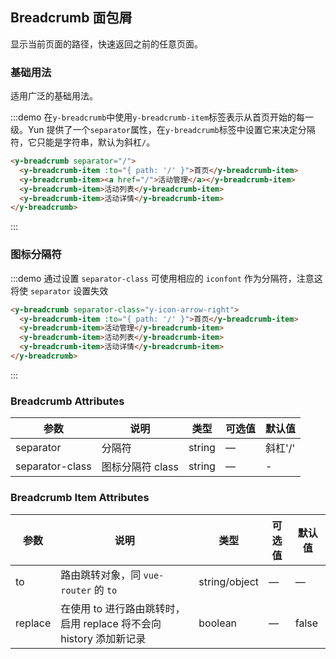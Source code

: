 ## Breadcrumb 面包屑
显示当前页面的路径，快速返回之前的任意页面。

### 基础用法

适用广泛的基础用法。

:::demo 在`y-breadcrumb`中使用`y-breadcrumb-item`标签表示从首页开始的每一级。Yun 提供了一个`separator`属性，在`y-breadcrumb`标签中设置它来决定分隔符，它只能是字符串，默认为斜杠`/`。

```html
<y-breadcrumb separator="/">
  <y-breadcrumb-item :to="{ path: '/' }">首页</y-breadcrumb-item>
  <y-breadcrumb-item><a href="/">活动管理</a></y-breadcrumb-item>
  <y-breadcrumb-item>活动列表</y-breadcrumb-item>
  <y-breadcrumb-item>活动详情</y-breadcrumb-item>
</y-breadcrumb>
```
:::

### 图标分隔符

:::demo 通过设置 `separator-class` 可使用相应的 `iconfont` 作为分隔符，注意这将使 `separator` 设置失效

```html
<y-breadcrumb separator-class="y-icon-arrow-right">
  <y-breadcrumb-item :to="{ path: '/' }">首页</y-breadcrumb-item>
  <y-breadcrumb-item>活动管理</y-breadcrumb-item>
  <y-breadcrumb-item>活动列表</y-breadcrumb-item>
  <y-breadcrumb-item>活动详情</y-breadcrumb-item>
</y-breadcrumb>
```
:::

### Breadcrumb Attributes
| 参数      | 说明          | 类型      | 可选值                           | 默认值  |
|---------- |-------------- |---------- |--------------------------------  |-------- |
| separator | 分隔符 | string | — | 斜杠'/' |
| separator-class | 图标分隔符 class | string | — | - |

### Breadcrumb Item Attributes
| 参数      | 说明          | 类型      | 可选值                           | 默认值  |
|---------- |-------------- |---------- |--------------------------------  |-------- |
| to        | 路由跳转对象，同 `vue-router` 的 `to` | string/object | — | — |
| replace   | 在使用 to 进行路由跳转时，启用 replace 将不会向 history 添加新记录 | boolean | — | false |
